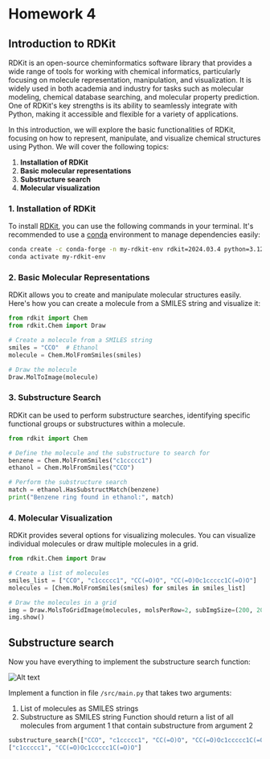 # Homework 4
## Introduction to RDKit

RDKit is an open-source cheminformatics software library that provides a wide range of tools for working with chemical informatics, particularly focusing on molecule representation, manipulation, and visualization. It is widely used in both academia and industry for tasks such as molecular modeling, chemical database searching, and molecular property prediction. One of RDKit's key strengths is its ability to seamlessly integrate with Python, making it accessible and flexible for a variety of applications.

In this introduction, we will explore the basic functionalities of RDKit, focusing on how to represent, manipulate, and visualize chemical structures using Python. We will cover the following topics:

1. **Installation of RDKit**
2. **Basic molecular representations**
3. **Substructure search**
4. **Molecular visualization**

### 1. Installation of RDKit

To install [RDKit](https://www.rdkit.org/docs/Install.html), you can use the following commands in your terminal. It's recommended to use a [conda](https://docs.anaconda.com/miniconda/) environment to manage dependencies easily:

```sh
conda create -c conda-forge -n my-rdkit-env rdkit=2024.03.4 python=3.12
conda activate my-rdkit-env
```

### 2. Basic Molecular Representations

RDKit allows you to create and manipulate molecular structures easily. Here's how you can create a molecule from a SMILES string and visualize it:

```python
from rdkit import Chem
from rdkit.Chem import Draw

# Create a molecule from a SMILES string
smiles = "CCO"  # Ethanol
molecule = Chem.MolFromSmiles(smiles)

# Draw the molecule
Draw.MolToImage(molecule)
```

### 3. Substructure Search

RDKit can be used to perform substructure searches, identifying specific functional groups or substructures within a molecule.

```python
from rdkit import Chem

# Define the molecule and the substructure to search for
benzene = Chem.MolFromSmiles("c1ccccc1")
ethanol = Chem.MolFromSmiles("CCO")

# Perform the substructure search
match = ethanol.HasSubstructMatch(benzene)
print("Benzene ring found in ethanol:", match)
```

### 4. Molecular Visualization

RDKit provides several options for visualizing molecules. You can visualize individual molecules or draw multiple molecules in a grid.

```python
from rdkit.Chem import Draw

# Create a list of molecules
smiles_list = ["CCO", "c1ccccc1", "CC(=O)O", "CC(=O)Oc1ccccc1C(=O)O"]
molecules = [Chem.MolFromSmiles(smiles) for smiles in smiles_list]

# Draw the molecules in a grid
img = Draw.MolsToGridImage(molecules, molsPerRow=2, subImgSize=(200, 200), returnPNG=False)
img.show()
```

## Substructure search
Now you have everything to implement the substructure search function:

<img title="a title" alt="Alt text" src="../../images/1.png">

Implement a function in file `/src/main.py` that takes two arguments:
1. List of molecules as SMILES strings
2. Substructure as SMILES string
Function should return a list of all molecules from argument 1 that contain substructure from argument 2

```python
substructure_search(["CCO", "c1ccccc1", "CC(=O)O", "CC(=O)Oc1ccccc1C(=O)O"], "c1ccccc1")
["c1ccccc1", "CC(=O)Oc1ccccc1C(=O)O"]
```